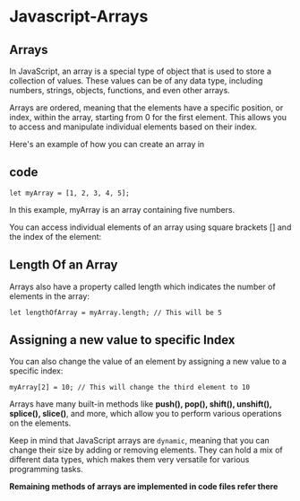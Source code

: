 # Javascript-Arrays
## Arrays

In JavaScript, an array is a special type of object that is used to store a collection of values. These values can be of any data type, including numbers, strings, objects, functions, and even other arrays.

Arrays are ordered, meaning that the elements have a specific position, or index, within the array, starting from 0 for the first element. This allows you to access and manipulate individual elements based on their index.

Here's an example of how you can create an array in 

## code 
```
let myArray = [1, 2, 3, 4, 5];
``` 
In this example, myArray is an array containing five numbers.

You can access individual elements of an array using square brackets [] and the index of the element:  

## Length Of an Array

Arrays also have a property called length which indicates the number of elements in the array: 
```
let lengthOfArray = myArray.length; // This will be 5
```  

## Assigning a new value to specific Index  
You can also change the value of an element by assigning a new value to a specific index:
 
 ``` 
 myArray[2] = 10; // This will change the third element to 10
```


Arrays have many built-in methods like **push(), pop(), shift(), unshift(), splice(), slice()**, and more, which allow you to perform various operations on the elements.

Keep in mind that JavaScript arrays are `dynamic`, meaning that you can change their size by adding or removing elements. They can hold a mix of different data types, which makes them very versatile for various programming tasks.


**Remaining methods of arrays are implemented in code files refer there**
